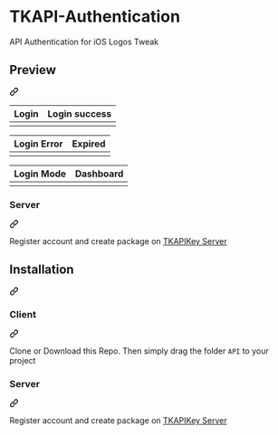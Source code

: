 # TKAPI-Authentication
API Authentication for iOS Logos Tweak
<div class="markdown-heading" dir="auto"><h2 tabindex="-1" class="heading-element" dir="auto">Preview</h2><a id="user-content-preview" class="anchor" aria-label="Permalink: Preview" href="#preview"><svg class="octicon octicon-link" viewBox="0 0 16 16" version="1.1" width="16" height="16" aria-hidden="true"><path d="m7.775 3.275 1.25-1.25a3.5 3.5 0 1 1 4.95 4.95l-2.5 2.5a3.5 3.5 0 0 1-4.95 0 .751.751 0 0 1 .018-1.042.751.751 0 0 1 1.042-.018 1.998 1.998 0 0 0 2.83 0l2.5-2.5a2.002 2.002 0 0 0-2.83-2.83l-1.25 1.25a.751.751 0 0 1-1.042-.018.751.751 0 0 1-.018-1.042Zm-4.69 9.64a1.998 1.998 0 0 0 2.83 0l1.25-1.25a.751.751 0 0 1 1.042.018.751.751 0 0 1 .018 1.042l-1.25 1.25a3.5 3.5 0 1 1-4.95-4.95l2.5-2.5a3.5 3.5 0 0 1 4.95 0 .751.751 0 0 1-.018 1.042.751.751 0 0 1-1.042.018 1.998 1.998 0 0 0-2.83 0l-2.5 2.5a1.998 1.998 0 0 0 0 2.83Z"></path></svg></a></div>

<markdown-accessiblity-table data-catalyst=""><table>
<thead>
<tr>
<th align="center">Login</th>
<th align="center">Login success</th>
</tr>
</thead>
<tbody>
<tr>
<td align="center"><a target="_blank" rel="noopener noreferrer nofollow" href="https://github.com/user-attachments/assets/53b9caf4-73aa-441b-ba55-ee37bbbd4b58"><img src="https://github.com/user-attachments/assets/53b9caf4-73aa-441b-ba55-ee37bbbd4b58" alt="" style="max-width: 100%;"></a></td>
<td align="center"><a target="_blank" rel="noopener noreferrer nofollow" href="https://github.com/user-attachments/assets/b7a8661b-eaba-4766-995c-1068b43c886b"><img src="https://github.com/user-attachments/assets/b7a8661b-eaba-4766-995c-1068b43c886b" alt="" style="max-width: 100%;"></a></td>
</tr>
</tbody>
</table>
</markdown-accessiblity-table>

<markdown-accessiblity-table data-catalyst=""><table>
<thead>
<tr>
<th align="center">Login Error</th>
<th align="center">Expired</th>
</tr>
</thead>
<tbody>
<tr>
<td align="center"><a target="_blank" rel="noopener noreferrer nofollow" href="https://github.com/user-attachments/assets/fe1fe798-c864-4da6-bb64-6f91aa762337"><img src="https://github.com/user-attachments/assets/fe1fe798-c864-4da6-bb64-6f91aa762337" alt="" style="max-width: 100%;"></a></td>
<td align="center"><a target="_blank" rel="noopener noreferrer nofollow" href="https://github.com/user-attachments/assets/19b3c3b4-9041-4fed-98af-416de8d86e35"><img src="https://github.com/user-attachments/assets/19b3c3b4-9041-4fed-98af-416de8d86e35" alt="" style="max-width: 100%;"></a></td>
</tr>
</tbody>
</table>
</markdown-accessiblity-table>

<markdown-accessiblity-table data-catalyst=""><table>
<thead>
<tr>
<th align="center">Login Mode</th>
<th align="center">Dashboard</th>
</tr>
</thead>
<tbody>
<tr>
<td align="center"><a target="_blank" rel="noopener noreferrer nofollow" href="https://github.com/user-attachments/assets/6f0cce1c-4119-4352-b423-c608f0aa2818"><img src="https://github.com/user-attachments/assets/6f0cce1c-4119-4352-b423-c608f0aa2818" alt="" style="max-width: 100%;"></a></td>
<td align="center"><a target="_blank" rel="noopener noreferrer nofollow" href="https://github.com/user-attachments/assets/eed7f9c5-3ca3-4552-bcf6-586a638441d4"><img src="https://github.com/user-attachments/assets/eed7f9c5-3ca3-4552-bcf6-586a638441d4" alt="" style="max-width: 100%;"></a></td>
</tr>
</tbody>
</table>
</markdown-accessiblity-table>

<div class="markdown-heading" dir="auto"><h3 tabindex="-1" class="heading-element" dir="auto">Server</h3><a id="user-content-server" class="anchor" aria-label="Permalink: Server" href="#server"><svg class="octicon octicon-link" viewBox="0 0 16 16" version="1.1" width="16" height="16" aria-hidden="true"><path d="m7.775 3.275 1.25-1.25a3.5 3.5 0 1 1 4.95 4.95l-2.5 2.5a3.5 3.5 0 0 1-4.95 0 .751.751 0 0 1 .018-1.042.751.751 0 0 1 1.042-.018 1.998 1.998 0 0 0 2.83 0l2.5-2.5a2.002 2.002 0 0 0-2.83-2.83l-1.25 1.25a.751.751 0 0 1-1.042-.018.751.751 0 0 1-.018-1.042Zm-4.69 9.64a1.998 1.998 0 0 0 2.83 0l1.25-1.25a.751.751 0 0 1 1.042.018.751.751 0 0 1 .018 1.042l-1.25 1.25a3.5 3.5 0 1 1-4.95-4.95l2.5-2.5a3.5 3.5 0 0 1 4.95 0 .751.751 0 0 1-.018 1.042.751.751 0 0 1-1.042.018 1.998 1.998 0 0 0-2.83 0l-2.5 2.5a1.998 1.998 0 0 0 0 2.83Z"></path></svg></a></div>
<p dir="auto">Register account and create package on <a href="https://tuankhang.xyz" rel="nofollow">TKAPIKey Server</a></p>

<div class="markdown-heading" dir="auto"><h2 tabindex="-1" class="heading-element" dir="auto">Installation</h2><a id="user-content-installation" class="anchor" aria-label="Permalink: Installation" href="#installation"><svg class="octicon octicon-link" viewBox="0 0 16 16" version="1.1" width="16" height="16" aria-hidden="true"><path d="m7.775 3.275 1.25-1.25a3.5 3.5 0 1 1 4.95 4.95l-2.5 2.5a3.5 3.5 0 0 1-4.95 0 .751.751 0 0 1 .018-1.042.751.751 0 0 1 1.042-.018 1.998 1.998 0 0 0 2.83 0l2.5-2.5a2.002 2.002 0 0 0-2.83-2.83l-1.25 1.25a.751.751 0 0 1-1.042-.018.751.751 0 0 1-.018-1.042Zm-4.69 9.64a1.998 1.998 0 0 0 2.83 0l1.25-1.25a.751.751 0 0 1 1.042.018.751.751 0 0 1 .018 1.042l-1.25 1.25a3.5 3.5 0 1 1-4.95-4.95l2.5-2.5a3.5 3.5 0 0 1 4.95 0 .751.751 0 0 1-.018 1.042.751.751 0 0 1-1.042.018 1.998 1.998 0 0 0-2.83 0l-2.5 2.5a1.998 1.998 0 0 0 0 2.83Z"></path></svg></a></div>

<div class="markdown-heading" dir="auto"><h3 tabindex="-1" class="heading-element" dir="auto">Client</h3><a id="user-content-client" class="anchor" aria-label="Permalink: Client" href="#client"><svg class="octicon octicon-link" viewBox="0 0 16 16" version="1.1" width="16" height="16" aria-hidden="true"><path d="m7.775 3.275 1.25-1.25a3.5 3.5 0 1 1 4.95 4.95l-2.5 2.5a3.5 3.5 0 0 1-4.95 0 .751.751 0 0 1 .018-1.042.751.751 0 0 1 1.042-.018 1.998 1.998 0 0 0 2.83 0l2.5-2.5a2.002 2.002 0 0 0-2.83-2.83l-1.25 1.25a.751.751 0 0 1-1.042-.018.751.751 0 0 1-.018-1.042Zm-4.69 9.64a1.998 1.998 0 0 0 2.83 0l1.25-1.25a.751.751 0 0 1 1.042.018.751.751 0 0 1 .018 1.042l-1.25 1.25a3.5 3.5 0 1 1-4.95-4.95l2.5-2.5a3.5 3.5 0 0 1 4.95 0 .751.751 0 0 1-.018 1.042.751.751 0 0 1-1.042.018 1.998 1.998 0 0 0-2.83 0l-2.5 2.5a1.998 1.998 0 0 0 0 2.83Z"></path></svg></a></div>

<p dir="auto">Clone or Download this Repo. Then simply drag the folder <code>API</code> to your project</p>

<div class="markdown-heading" dir="auto"><h3 tabindex="-1" class="heading-element" dir="auto">Server</h3><a id="user-content-server" class="anchor" aria-label="Permalink: Server" href="#server"><svg class="octicon octicon-link" viewBox="0 0 16 16" version="1.1" width="16" height="16" aria-hidden="true"><path d="m7.775 3.275 1.25-1.25a3.5 3.5 0 1 1 4.95 4.95l-2.5 2.5a3.5 3.5 0 0 1-4.95 0 .751.751 0 0 1 .018-1.042.751.751 0 0 1 1.042-.018 1.998 1.998 0 0 0 2.83 0l2.5-2.5a2.002 2.002 0 0 0-2.83-2.83l-1.25 1.25a.751.751 0 0 1-1.042-.018.751.751 0 0 1-.018-1.042Zm-4.69 9.64a1.998 1.998 0 0 0 2.83 0l1.25-1.25a.751.751 0 0 1 1.042.018.751.751 0 0 1 .018 1.042l-1.25 1.25a3.5 3.5 0 1 1-4.95-4.95l2.5-2.5a3.5 3.5 0 0 1 4.95 0 .751.751 0 0 1-.018 1.042.751.751 0 0 1-1.042.018 1.998 1.998 0 0 0-2.83 0l-2.5 2.5a1.998 1.998 0 0 0 0 2.83Z"></path></svg></a></div>

<p dir="auto">Register account and create package on <a href="https://tuankhang.xyz" rel="nofollow">TKAPIKey Server</a></p>

